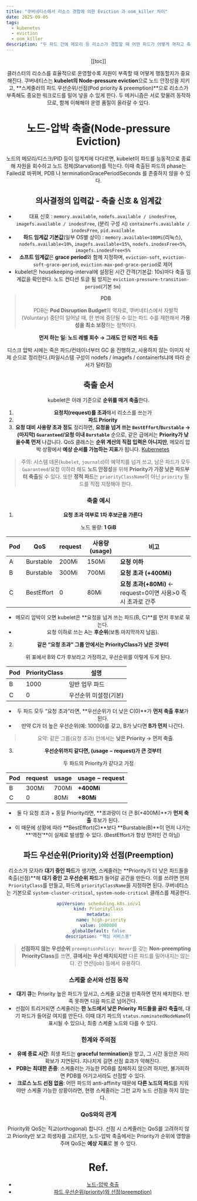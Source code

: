 ```yaml
---
title: "쿠버네티스에서 리소스 경합에 의한 Eviction 과 oom_killer 차이"
date: 2025-09-05
tags:
  - kubenetes
  - eviction
  - oom_killer
description: "두 파드 간에 메모리 등 리소스가 경합할 때 어떤 파드가 어떻게 꺼지고 축출되는지 알아보자"
---
```


<Header />

[[toc]]

클러스터의 리소스를 효율적으로 운영할수록 자원이 부족할 때 어떻게 행동할지가 중요해진다. 쿠버네티스는 **kubelet의 Node-pressure eviction**으로 노드 안정성을 지키고, **스케줄러의 파드 우선순위/선점(Pod priority & preemption)**으로 리소스가 부족해도 중요한 워크로드를 밀어 넣을 수 있게 한다. 두 메커니즘은 서로 맞물려 동작하므로, 함께 이해해야 운영 품질이 올라갈 수 있다.

# 노드-압박 축출(Node-pressure Eviction)

노드의 메모리/디스크/PID 등이 임계치에 다다르면, kubelet이 파드를 능동적으로 종료해 자원을 회수하고 노드 정체(Starvation)를 막는다. 이때 축출된 파드의 phase는 Failed로 바뀌며, PDB 나 terminationGracePeriodSeconds 를 존중하지 않을 수 있다.

## 의사결정의 입력값 - **축출 신호 & 임계값**

- 대표 신호 :  `memory.available`, `nodefs.available / inodesFree`, `imagefs.available / inodesFree`, (분리 구성 시) `containerfs.available / inodesFree`, `pid.available`
- **하드 임계값 기본값**(일부 OS별 상이) :  `memory.available<100Mi`(리눅스), `nodefs.available<10%`, `imagefs.available<15%`, `nodefs.inodesFree<5%`, `imagefs.inodesFree<5%`
- **소프트 임계값**은 **grace period**와 함께 지정하며, `eviction-soft`, `eviction-soft-grace-period`, `eviction-max-pod-grace-period`로 제어
- kubelet은 housekeeping-interval에 설정된 시간 간격(기본값: 10s)마다 축출 임계값을 확인한다. 노드 컨디션 토글 튐 방지는 `eviction-pressure-transition-period`(기본 `5m`)

> **PDB**
>
> PDB는 **Pod Disruption Budget**의 약자로, 쿠버네티스에서 자발적(Voluntary) 중단이 일어날 때, 한 번에 중단될 수 있는 파드 수를 제한해서 **가용성을 최소 보장**하는 정책이다.

**먼저 하는 일: 노드 레벨 회수 → 그래도 안 되면 파드 축출**

디스크 압박 시에는 죽은 파드/컨테이너부터 GC 을 진행하고, 사용하지 않는 이미지 삭제 순으로 정리한다.(파일시스템 구성이 nodefs / imagefs / containerfs냐에 따라 순서가 달라짐)

## 축출 순서

kubelet은 아래 기준으로 **순위를 매겨 축출**한다.

1. **요청치(request)를 초과**해서 리소스를 쓰는가
2. **파드 Priority**
3. **요청 대비 사용량 초과 정도**
    정리하면, **요청을 넘겨 쓰는 `BestEffort`/`Burstable` → (마지막) `Guaranteed`/요청 이내 `Burstable`** 순으로, 같은 급에서는 **Priority가 낮을수록 먼저** 나갑니다. QoS 클래스는 **순위 계산의 직접 입력은 아니지만**, 메모리 압박 상황에서 **예상 순서를 가늠하는 지표**가 됩니다. [Kubernetes](https://kubernetes.io/docs/concepts/scheduling-eviction/node-pressure-eviction/)

> 주의: 시스템 데몬(`kubelet`, `journald`)이 예약치를 넘겨 쓰고, 남은 파드가 모두 `Guaranteed`/요청 이하라 해도 **노드 안정성**을 위해 **Priority가 가장 낮은 파드부터 축출**될 수 있다. 또한 **정적 파드**는 `priorityClassName`이 아닌 `priority` 필드를 직접 지정해야 한다.

### 축출 예시

1) **요청 초과 여부로 1차 후보군을 가른다**

노드 용량: **1 GiB**

| Pod  | QoS        | request | 사용량(usage) | 비고                                                         |
| ---- | ---------- | ------- | ------------- | ------------------------------------------------------------ |
| A    | Burstable  | 200Mi   | 150Mi         | **요청 이하**                                                |
| B    | Burstable  | 300Mi   | 700Mi         | **요청 초과 (+400Mi)**                                       |
| C    | BestEffort | 0       | 80Mi          | **요청 초과(+80Mi)** ← request=0이면 사용>0 즉시 초과로 간주 |

- 메모리 압박이 오면 kubelet은 **요청을 넘겨 쓰는 파드(B, C)**를 먼저 후보로 묶는다.
- 요청 이하로 쓰는 A는 **후순위**(보통 마지막까지 남음).

2) **같은 “요청 초과” 그룹 안에서는 PriorityClass가 낮은 것부터**

위 표에서 B와 C가 후보라고 가정하고, 우선순위를 이렇게 두게 된다.

| Pod  | PriorityClass | 설명                  |
| ---- | ------------- | --------------------- |
| B    | 1000          | 일반 업무 파드        |
| C    | 0             | 우선순위 미설정(기본) |

- 두 파드 모두 “요청 초과”라면, **우선순위가 더 낮은 C(0)**가 **먼저 축출 후보**가 된다.
- 만약 C가 더 높은 우선순위(예: 10000)를 갖고, B가 낮다면 **B가 먼저** 나간다.

> 요약: 같은 그룹(요청 초과) 안에서는 **낮은 Priority → 먼저 축출**.

3) **우선순위까지 같다면, (usage − request)가 큰 것부터**

두 파드의 Priority가 같다고 가정

| Pod  | request | usage | usage − request |
| ---- | ------- | ----- | --------------- |
| B    | 300Mi   | 700Mi | **+400Mi**      |
| C    | 0       | 80Mi  | **+80Mi**       |

- 둘 다 요청 초과 + 동일 Priority라면, **초과량이 더 큰 B(+400Mi)**가 **먼저 축출** 후보가 된다.
- 이 때문에 상황에 따라 **BestEffort(C)**보다 **Burstable(B)**이 먼저 나가는 **‘역전’**이 실제로 발생할 수 있다. (BestEffort가 항상 먼저인 건 아님)

## 파드 우선순위(Priority)와 선점(Preemption)

리소스가 모자라 **대기 중인 파드**가 생기면, 스케줄러는 **Priority가 더 낮은 파드들을 축출(선점)**해 **대기 중인 고 우선순위 파드**가 들어갈 공간을 만든다. 이를 쓰려면 먼저 `PriorityClass`를 만들고, 파드에 `priorityClassName`을 지정하면 된다. 쿠버네티스는 기본으로 `system-cluster-critical`, `system-node-critical` 클래스를 제공한다.

```yaml
apiVersion: scheduling.k8s.io/v1
kind: PriorityClass
metadata:
  name: high-priority
value: 1000000
globalDefault: false
description: "핵심 서비스용"
```

> **선점하지 않는 우선순위**
>  `preemptionPolicy: Never`를 갖는 **Non-preempting PriorityClass**를 쓰면, **큐에서는 우선 배치되지만** 다른 파드를 밀어내지는 않는다. 긴 연산(job) 등에서 유용하다.

### 스케줄 순서와 선점 동작

- **대기 큐**는 Priority 높은 파드가 앞서고, 스케줄 요건을 만족하면 먼저 배치한다. 만족 못하면 다음 파드로 넘어간다.
- 선점이 트리거되면 스케줄러는 **한 노드에서 낮은 Priority 파드들을 골라 축출**해, 대기 파드가 들어갈 여지를 만든다. 이때 대기 파드의 `status.nominatedNodeName`이 표시될 수 있으나, 최종 스케줄 노드와 다를 수 있다.

### 한계와 주의점

- **유예 종료 시간**: 희생 파드는 **graceful termination**을 받고, 그 시간 동안은 자리 확보가 지연된다. 지나치게 길면 선점 효과가 약해진다.
- **PDB는 최대한 존중**: 스케줄러는 가능한 PDB를 침해하지 않으려 하지만, 불가피하면 PDB를 어기고서라도 선점할 수 있다.
- **크로스 노드 선점 없음**: 어떤 파드의 anti-affinity 때문에 **다른 노드의 파드**를 치워야만 스케줄 가능한 상황이라면, 현행 스케줄러는 그런 교차 노드 선점을 하지 않는다.

### QoS와의 관계

Priority와 QoS는 직교(orthogonal) 합니다. 선점 시 스케줄러는 QoS를 고려하지 않고 Priority만 보고 희생자를 고르지만, 노드-압박 축출에서는 Priority가 순위에 영향을 주며 QoS는 **예상 지표**로 볼 수 있다.

<Footer/>

# Ref.

- [노드-압박 축출](https://kubernetes.io/ko/docs/concepts/scheduling-eviction/node-pressure-eviction/)
- [파드 우선순위(priority)와 선점(preemption)](https://kubernetes.io/ko/docs/concepts/scheduling-eviction/pod-priority-preemption/)